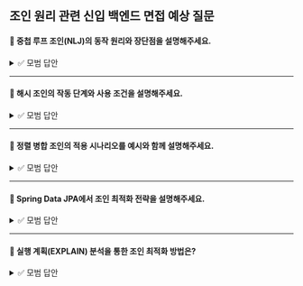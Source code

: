 ## 조인 원리 관련 신입 백엔드 면접 예상 질문

#### 💬 중첩 루프 조인(NLJ)의 동작 원리와 장단점을 설명해주세요.

<details>
<summary>✅ 모범 답안</summary>

- **동작 원리**:
```sql
for row in table1: # 외부 테이블 스캔
for row in table2: # 내부 테이블 스캔
if join_condition: # 조인 조건 검사
return result # 결과 반환
```
- 이중 for문처럼 작동하며, 외부 테이블의 각 행에 대해 내부 테이블 전체를 스캔

- **장점**:
- 구현이 간단하고 모든 조인 조건 지원
- 소량 데이터에서 효율적

- **단점**:
- 테이블 크기가 N*M으로 증가 → 대용량 시 성능 저하
- 랜덤 I/O 발생으로 인한 비용 증가
- 최악의 경우 O(n²) 시간 복잡도

- **최적화 기술**:
- **블록 중첩 루프 조인(BNL)**: 내부 테이블을 블록 단위로 캐싱하여 I/O 감소
- 인덱스 활용: 내부 테이블에 인덱스 생성
</details>

---

#### 💬 해시 조인의 작동 단계와 사용 조건을 설명해주세요.

<details>
<summary>✅ 모범 답안</summary>

- **전제 조건**: 동등 조인(=)만 지원, 메모리 공간 필요

- **빌드 단계**:
1. 작은 테이블을 메모리로 로드
2. 조인 컬럼을 키로 해시 테이블 생성

- **프로브 단계**:
1. 큰 테이블을 스캔하며 조인 키 추출
2. 해시 테이블에서 매칭되는 레코드 검색

- **장점**:
- 선형 시간 복잡도(O(n+m))
- 대용량 데이터에서 NLJ보다 30-50% 빠름
- 비용 예측 가능

- **단점**:
- 메모리 부족 시 디스크 사용으로 성능 저하
- 동등 비교만 지원
- 
</details>

---

#### 💬 정렬 병합 조인의 적용 시나리오를 예시와 함께 설명해주세요.

<details>
<summary>✅ 모범 답안</summary>

- **적합한 시나리오**:
1. 조인 컬럼에 인덱스가 없을 때
2. 대용량 테이블 조인 시
3. 비동등 조인(>, <, BETWEEN)이 필요할 때
4. 예시: 회원 가입일자와 주문일자 범위 조인
   ```
   SELECT * 
   FROM users u
   JOIN orders o ON u.join_date BETWEEN o.start_date AND o.end_date
   ```

- **동작 과정**:
1. 두 테이블을 조인 컬럼 기준으로 정렬
2. 정렬된 결과를 병합하며 조인 수행
3. 병합 시 포인터 이동 방식 사용

- **장점**:
- 범위 검색 가능
- 대용량 데이터에서 NLJ보다 효율적

- **단점**:
- 정렬에 추가 시간/자원 소모
- 정렬 메모리 부족 시 디스크 I/O 증가
</details>

---

#### 💬 Spring Data JPA에서 조인 최적화 전략을 설명해주세요.

<details>
<summary>✅ 모범 답안</summary>

1. **페치 조인(Fetch Join)**  
```java
@Query("SELECT DISTINCT u FROM User u JOIN FETCH u.orders")
List<User> findAllWithOrders();
```
- N+1 문제 해결
- SQL 한 번으로 연관 데이터 조회

2. **배치 사이즈 조정**  
```javascript
spring.jpa.properties.hibernate.default_batch_fetch_size: 100
```
- IN 쿼리로 최적화

3. **엔티티 그래프**  
```java
@EntityGraph(attributePaths = "orders")
List<User> findAll();
```

4. **프로젝션(DTO) 활용**  
```java
public interface UserOrderProjection {
    String getName();
    List<Order> getOrders();
}
```
- 필요한 컬럼만 선택적 로딩
</details>

---

#### 💬 실행 계획(EXPLAIN) 분석을 통한 조인 최적화 방법은?

<details>
<summary>✅ 모범 답안</summary>

1. **실행 계획 확인**  
```sql
EXPLAIN ANALYZE
SELECT * FROM tableA JOIN tableB ON ...
```

2. **최적화 포인트**:
- **Join Type 확인**:
    - `Nested Loop` → 인덱스 추가 검토
    - `Hash Join` → 메모리 크기 점검
    - `Merge Join` → 정렬 비용 분석
- **인덱스 활용 여부**  
  `Index Scan` 미표시 시 인덱스 생성 고려
- **비용(Cost) 비교**  
  상대적 비용으로 알고리즘 효율 판단
- **실행 시간 분석**  
  `Actual Time` 필드로 성능 측정

3. **최적화 액션**:
- 조인 컬럼 인덱스 생성
- 통계 정보 업데이트
- 서버 파라미터 조정(work_mem 등)
- 비정규화 고려

</details>